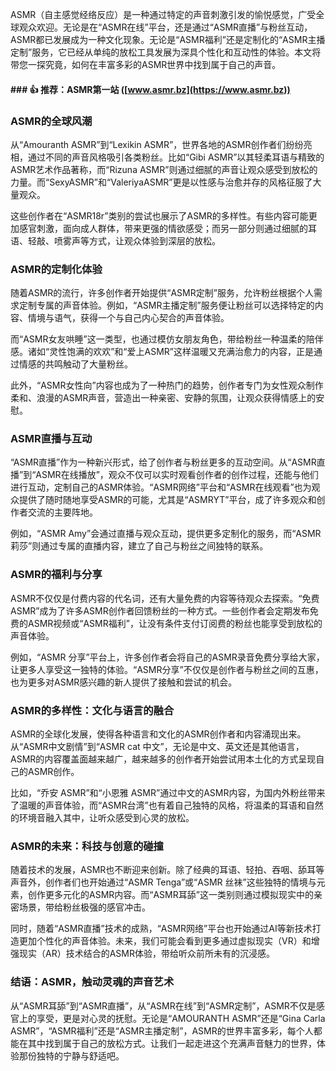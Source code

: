 ASMR（自主感觉经络反应）是一种通过特定的声音刺激引发的愉悦感觉，广受全球观众欢迎。无论是在“ASMR在线”平台，还是通过“ASMR直播”与粉丝互动，ASMR都已发展成为一种文化现象。无论是“ASMR福利”还是定制化的“ASMR主播定制”服务，它已经从单纯的放松工具发展为深具个性化和互动性的体验。本文将带您一探究竟，如何在丰富多彩的ASMR世界中找到属于自己的声音。

#### **### 👍 推荐：ASMR第一站**  ([www.asmr.bz](https://www.asmr.bz))

### **ASMR的全球风潮**

从“Amouranth ASMR”到“Lexikin ASMR”，世界各地的ASMR创作者们纷纷亮相，通过不同的声音风格吸引各类粉丝。比如“Gibi ASMR”以其轻柔耳语与精致的ASMR艺术作品著称，而“Rizuna ASMR”则通过细腻的声音让观众感受到放松的力量。而“SexyASMR”和“ValeriyaASMR”更是以性感与治愈并存的风格征服了大量观众。

这些创作者在“ASMR18r”类别的尝试也展示了ASMR的多样性。有些内容可能更加感官刺激，面向成人群体，带来更强的情欲感受；而另一部分则通过细腻的耳语、轻敲、喷雾声等方式，让观众体验到深层的放松。

### **ASMR的定制化体验**

随着ASMR的流行，许多创作者开始提供“ASMR定制”服务，允许粉丝根据个人需求定制专属的声音体验。例如，“ASMR主播定制”服务便让粉丝可以选择特定的内容、情境与语气，获得一个与自己内心契合的声音体验。

而“ASMR女友哄睡”这一类型，也通过模仿女朋友角色，带给粉丝一种温柔的陪伴感。诸如“灵性饱满的欢欢”和“爱上ASMR”这样温暖又充满治愈力的内容，正是通过情感的共鸣触动了大量粉丝。

此外，“ASMR女性向”内容也成为了一种热门的趋势，创作者专门为女性观众制作柔和、浪漫的ASMR声音，营造出一种亲密、安静的氛围，让观众获得情感上的安慰。

### **ASMR直播与互动**

“ASMR直播”作为一种新兴形式，给了创作者与粉丝更多的互动空间。从“ASMR直播”到“ASMR在线播放”，观众不仅可以实时观看创作者的创作过程，还能与他们进行互动，定制自己的ASMR体验。“ASMR网络”平台和“ASMR在线观看”也为观众提供了随时随地享受ASMR的可能，尤其是“ASMRYT”平台，成了许多观众和创作者交流的主要阵地。

例如，“ASMR Amy”会通过直播与观众互动，提供更多定制化的服务，而“ASMR莉莎”则通过专属的直播内容，建立了自己与粉丝之间独特的联系。

### **ASMR的福利与分享**

ASMR不仅仅是付费内容的代名词，还有大量免费的内容等待观众去探索。“免费ASMR”成为了许多ASMR创作者回馈粉丝的一种方式。一些创作者会定期发布免费的ASMR视频或“ASMR福利”，让没有条件支付订阅费的粉丝也能享受到放松的声音体验。

例如，“ASMR 分享”平台上，许多创作者会将自己的ASMR录音免费分享给大家，让更多人享受这一独特的体验。“ASMR分享”不仅仅是创作者与粉丝之间的互惠，也为更多对ASMR感兴趣的新人提供了接触和尝试的机会。

### **ASMR的多样性：文化与语言的融合**

ASMR的全球化发展，使得各种语言和文化的ASMR创作者和内容涌现出来。从“ASMR中文剧情”到“ASMR cat 中文”，无论是中文、英文还是其他语言，ASMR的内容覆盖面越来越广，越来越多的创作者开始尝试用本土化的方式呈现自己的ASMR创作。

比如，“乔安 ASMR”和“小恩雅 ASMR”通过中文的ASMR内容，为国内外粉丝带来了温暖的声音体验，而“ASMR台湾”也有着自己独特的风格，将温柔的耳语和自然的环境音融入其中，让听众感受到心灵的放松。

### **ASMR的未来：科技与创意的碰撞**

随着技术的发展，ASMR也不断迎来创新。除了经典的耳语、轻拍、吞咽、舔耳等声音外，创作者们也开始通过“ASMR Tenga”或“ASMR 丝袜”这些独特的情境与元素，创作更多元化的ASMR内容。而“ASMR耳舔”这一类别则通过模拟现实中的亲密场景，带给粉丝极强的感官冲击。

同时，随着“ASMR直播”技术的成熟，“ASMR网络”平台也开始通过AI等新技术打造更加个性化的声音体验。未来，我们可能会看到更多通过虚拟现实（VR）和增强现实（AR）技术结合的ASMR体验，带给听众前所未有的沉浸感。

### **结语：ASMR，触动灵魂的声音艺术**

从“ASMR耳舔”到“ASMR直播”，从“ASMR在线”到“ASMR定制”，ASMR不仅是感官上的享受，更是对心灵的抚慰。无论是“AMOURANTH ASMR”还是“Gina Carla ASMR”，“ASMR福利”还是“ASMR主播定制”，ASMR的世界丰富多彩，每个人都能在其中找到属于自己的放松方式。让我们一起走进这个充满声音魅力的世界，体验那份独特的宁静与舒适吧。
